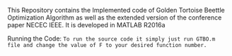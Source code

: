This Repository contains the Implemented code of Golden Tortoise Beettle 
Optimization Algorithm as well as the extended version of the conference paper NECEC IEEE. It is developed in MATLAB R2016a 


Running the Code:
`To run the source code it simply just run GTBO.m file and change the value
of F to your desired function number.`
